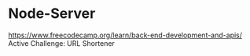 # Node-Server

https://www.freecodecamp.org/learn/back-end-development-and-apis/ <br />
Active Challenge: URL Shortener
